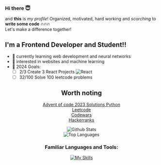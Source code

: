 ### Hi there 😇

and **this** is *my profile*! Organized, motivated, hard working and *scorching* to **write some code** 🔥🔥🔥<br>
Let's make a difference together!

<p></p>

## I'm a Frontend Developer and Student!!
- 🌱 currently learning web development and neural networks
- 🤔 interested in websites and machine learning
- 🥅 2024 Goals:
  - [ ] 2/3 Create 3 React Projects ![React](https://img.shields.io/badge/React-blue?style=for-the-badge&logo=react)
  - [ ] 32/100 Solve 100 leetcode problems
<div align="center">
  
## Worth noting
[Advent of code 2023 Solutions Python](https://github.com/NxtPerfect/advent_of_code_2023)<br>
[Leetcode](https://leetcode.com/NxtPerfect/)<br>
[Codewars](https://www.codewars.com/users/NxtPerfect)<br>
[Hackerranks](https://www.hackerrank.com/profile/alakaxan)<br>

![Github Stats](https://github-readme-stats.vercel.app/api?username=nxtperfect&show_icons=true&show&theme=dracula&hide=issues&rank_icon=percentile)<br>
![Top Languages](https://github-readme-stats.vercel.app/api/top-langs/?username=nxtperfect&layout=donut-vertical&theme=dracula&hide_langs_below=1)

<p></p>

### Familiar Languages and Tools:

[![My Skills](https://skillicons.dev/icons?i=js,ts,react,html,css,sass,tailwind,figma,nodejs,bun,python,mysql,postgres,git,neovim,linux&perline=6)](https://skillicons.dev)

</div>
